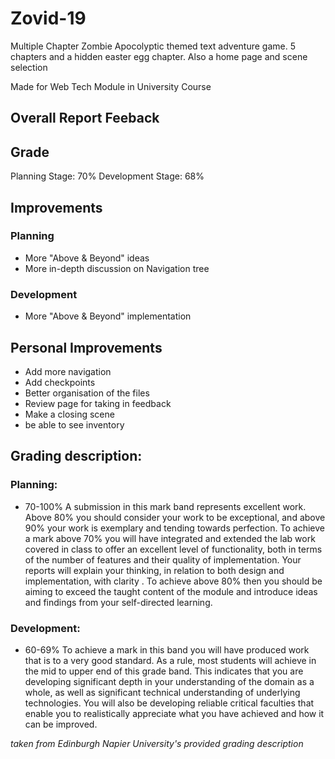 # Zovid-19
 
 Multiple Chapter Zombie Apocolyptic themed text adventure game.
 5 chapters and a hidden easter egg chapter. Also a home page and scene selection

Made for Web Tech Module in University Course

## Overall Report Feeback
## Grade
Planning Stage: 70%
Development Stage: 68%
## Improvements
### Planning
- More "Above & Beyond" ideas
- More in-depth discussion on Navigation tree
### Development
- More "Above & Beyond" implementation

## Personal Improvements
- Add more navigation
- Add checkpoints
- Better organisation of the files
- Review page for taking in feedback
- Make a closing scene
- be able to see inventory



## Grading description:
### Planning:
- 70-100% A submission in this mark band represents excellent work. Above 80% you should consider your work to be exceptional, and above 90% your work is exemplary and tending towards perfection. To achieve a mark above 70% you will have integrated and extended the lab work covered in class to offer an excellent level of functionality, both in terms of the number of features and their quality of implementation. Your reports will explain your thinking, in relation to both design and implementation, with clarity . To achieve above 80% then you should be aiming to exceed the taught content of the module and introduce ideas and findings from your self-directed learning.
### Development:
- 60-69% To achieve a mark in this band you will have produced work that is to a very good standard. As a rule, most students will achieve in the mid to upper end of this grade band. This indicates that you are developing significant depth in your understanding of the domain as a whole, as well as significant technical understanding of underlying technologies. You will also be developing reliable critical faculties that enable you to realistically appreciate what you have achieved and how it can be improved.

*taken from Edinburgh Napier University's provided grading description*
